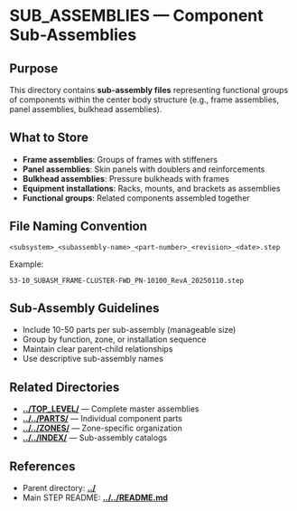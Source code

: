 # SUB_ASSEMBLIES — Component Sub-Assemblies

## Purpose

This directory contains **sub-assembly files** representing functional groups of components within the center body structure (e.g., frame assemblies, panel assemblies, bulkhead assemblies).

## What to Store

- **Frame assemblies**: Groups of frames with stiffeners
- **Panel assemblies**: Skin panels with doublers and reinforcements
- **Bulkhead assemblies**: Pressure bulkheads with frames
- **Equipment installations**: Racks, mounts, and brackets as assemblies
- **Functional groups**: Related components assembled together

## File Naming Convention

```
<subsystem>_<subassembly-name>_<part-number>_<revision>_<date>.step
```

Example:
```
53-10_SUBASM_FRAME-CLUSTER-FWD_PN-10100_RevA_20250110.step
```

## Sub-Assembly Guidelines

- Include 10-50 parts per sub-assembly (manageable size)
- Group by function, zone, or installation sequence
- Maintain clear parent-child relationships
- Use descriptive sub-assembly names

## Related Directories

- [**../TOP_LEVEL/**](../TOP_LEVEL/) — Complete master assemblies
- [**../../PARTS/**](../../PARTS/) — Individual component parts
- [**../../ZONES/**](../../ZONES/) — Zone-specific organization
- [**../../INDEX/**](../../INDEX/) — Sub-assembly catalogs

## References

- Parent directory: [**../**](../)
- Main STEP README: [**../../README.md**](../../README.md)
